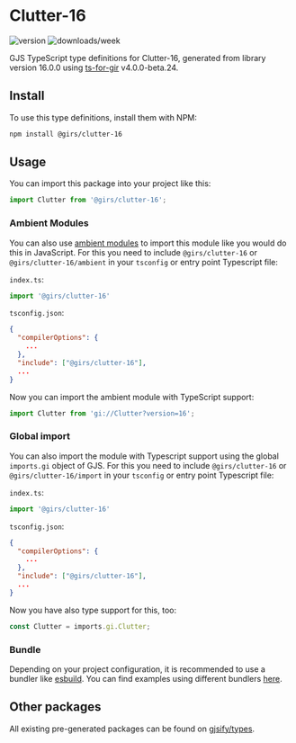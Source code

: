 
# Clutter-16

![version](https://img.shields.io/npm/v/@girs/clutter-16)
![downloads/week](https://img.shields.io/npm/dw/@girs/clutter-16)


GJS TypeScript type definitions for Clutter-16, generated from library version 16.0.0 using [ts-for-gir](https://github.com/gjsify/ts-for-gir) v4.0.0-beta.24.


## Install

To use this type definitions, install them with NPM:
```bash
npm install @girs/clutter-16
```

## Usage

You can import this package into your project like this:
```ts
import Clutter from '@girs/clutter-16';
```

### Ambient Modules

You can also use [ambient modules](https://github.com/gjsify/ts-for-gir/tree/main/packages/cli#ambient-modules) to import this module like you would do this in JavaScript.
For this you need to include `@girs/clutter-16` or `@girs/clutter-16/ambient` in your `tsconfig` or entry point Typescript file:

`index.ts`:
```ts
import '@girs/clutter-16'
```

`tsconfig.json`:
```json
{
  "compilerOptions": {
    ...
  },
  "include": ["@girs/clutter-16"],
  ...
}
```

Now you can import the ambient module with TypeScript support: 

```ts
import Clutter from 'gi://Clutter?version=16';
```

### Global import

You can also import the module with Typescript support using the global `imports.gi` object of GJS.
For this you need to include `@girs/clutter-16` or `@girs/clutter-16/import` in your `tsconfig` or entry point Typescript file:

`index.ts`:
```ts
import '@girs/clutter-16'
```

`tsconfig.json`:
```json
{
  "compilerOptions": {
    ...
  },
  "include": ["@girs/clutter-16"],
  ...
}
```

Now you have also type support for this, too:

```ts
const Clutter = imports.gi.Clutter;
```

### Bundle

Depending on your project configuration, it is recommended to use a bundler like [esbuild](https://esbuild.github.io/). You can find examples using different bundlers [here](https://github.com/gjsify/ts-for-gir/tree/main/examples).

## Other packages

All existing pre-generated packages can be found on [gjsify/types](https://github.com/gjsify/types).

